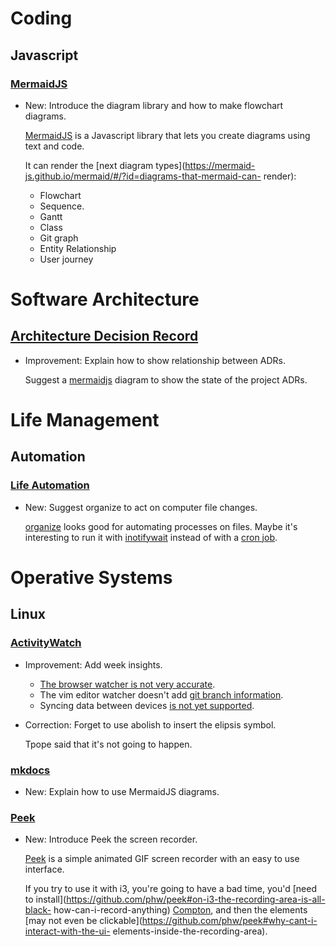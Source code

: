 # Coding

## Javascript

### [MermaidJS](mermaidjs.md)

* New: Introduce the diagram library and how to make flowchart diagrams.

    [MermaidJS](https://mermaid-js.github.io) is a Javascript library that
    lets you create diagrams using text and code.
    
    It can render the [next diagram
    types](https://mermaid-js.github.io/mermaid/#/?id=diagrams-that-mermaid-can-
    render):
    
    * Flowchart
    * Sequence.
    * Gantt
    * Class
    * Git graph
    * Entity Relationship
    * User journey

# Software Architecture

## [Architecture Decision Record](adr.md)

* Improvement: Explain how to show relationship between ADRs.

    Suggest a [mermaidjs](mermaidjs.md) diagram to show the state of the
    project ADRs.

# Life Management

## Automation

### [Life Automation](life_automation.md)

* New: Suggest organize to act on computer file changes.

    [organize](https://organize.readthedocs.io/en/latest/) looks good for
    automating processes on files. Maybe it's interesting to run it with
    [inotifywait](https://askubuntu.com/a/819290) instead of with a [cron
    job](https://github.com/tfeldmann/organize/issues/18).

# Operative Systems

## Linux

### [ActivityWatch](vim_plugins.md)

* Improvement: Add week insights.

    * [The browser watcher is not very
    accurate](https://github.com/ActivityWatch/aw-watcher-web/issues/20).
    * The vim editor watcher doesn't add [git branch
    information](https://github.com/ActivityWatch/aw-watcher-vim/issues/19).
    * Syncing data between devices [is not yet
    supported](https://github.com/ActivityWatch/activitywatch/issues/35).

* Correction: Forget to use abolish to insert the elipsis symbol.

    Tpope said that it's not going to happen.

### [mkdocs](mkdocs.md)

* New: Explain how to use MermaidJS diagrams.

### [Peek](peek.md)

* New: Introduce Peek the screen recorder.

    [Peek](https://github.com/phw/peek) is a simple animated GIF screen
    recorder
    with an easy to use interface.
    
    If you try to use it with i3, you're going to have a bad time, you'd
    [need to
    install](https://github.com/phw/peek#on-i3-the-recording-area-is-all-black-
    how-can-i-record-anything)
    [Compton](https://github.com/chjj/compton), and then the elements [may
    not even be
    clickable](https://github.com/phw/peek#why-cant-i-interact-with-the-ui-
    elements-inside-the-recording-area).